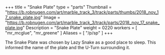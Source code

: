 +++
title = "Snake Plate"
type = "parts"
Thumbnail = "https://b.robnugen.com/art/marble_track_3/track/parts/thumbs/2018_nov_17_snake_plate.jpg"
Image = "https://b.robnugen.com/art/marble_track_3/track/parts/2018_nov_17_snake_plate.jpg"
Description = "Snake Plate"
weight = 0220
workers = [
    "mr_mcglue",
    "mr_greene"
]
Aliases = [
    "/p/sp"
]
+++

The Snake Plate was chosen by Lazy Snake as a good place to sleep.  This informed the name of the plate and the U-Turn surrounding it.